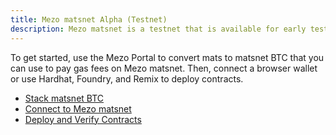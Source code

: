 ```yaml
---
title: Mezo matsnet Alpha (Testnet)
description: Mezo matsnet is a testnet that is available for early testing and development.
---
```


To get started, use the Mezo Portal to convert mats to matsnet BTC that you can use to pay gas fees on Mezo matsnet. Then, connect a browser wallet or use Hardhat, Foundry, and Remix to deploy contracts.

* [Stack matsnet BTC](stack-matsnet-btc.md)
* [Connect to Mezo matsnet](connect-to-mezo-matsnet.md)
* [Deploy and Verify Contracts](deploy-and-verify-contracts.md)
